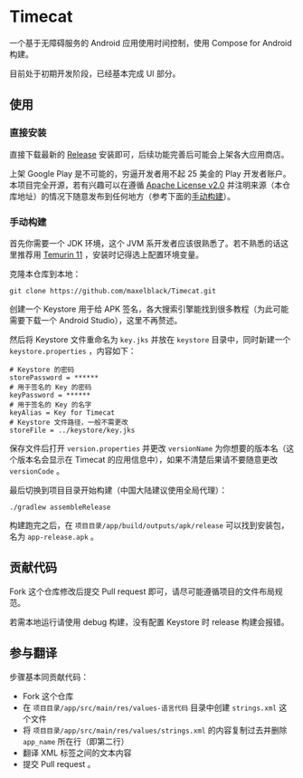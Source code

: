 # Timecat

一个基于无障碍服务的 Android 应用使用时间控制，使用 Compose for Android 构建。

目前处于初期开发阶段，已经基本完成 UI 部分。

## 使用

### 直接安装

直接下载最新的 [Release](https://github.com/maxelblack/Timecat/releases/latest) 安装即可，后续功能完善后可能会上架各大应用商店。

上架 Google Play 是不可能的，穷逼开发者用不起 25 美金的 Play 开发者账户。本项目完全开源，若有兴趣可以在遵循 [Apache License v2.0](https://github.com/maxelblack/Timecat/blob/main/LICENSE) 并注明来源（本仓库地址）的情况下随意发布到任何地方（参考下面的[手动构建](#手动构建)）。

### 手动构建

首先你需要一个 JDK 环境，这个 JVM 系开发者应该很熟悉了。若不熟悉的话这里推荐用 [Temurin 11](https://adoptium.net/temurin/releases?version=11) ，安装时记得选上配置环境变量。

克隆本仓库到本地：

```shell
git clone https://github.com/maxelblack/Timecat.git
```

创建一个 Keystore 用于给 APK 签名，各大搜索引擎能找到很多教程（为此可能需要下载一个 Android Studio），这里不再赘述。

然后将 Keystore 文件重命名为 `key.jks` 并放在 `keystore` 目录中，同时新建一个 `keystore.properties` ，内容如下：

```properties
# Keystore 的密码
storePassword = ******
# 用于签名的 Key 的密码
keyPassword = ******
# 用于签名的 Key 的名字
keyAlias = Key for Timecat
# Keystore 文件路径，一般不需更改
storeFile = ../keystore/key.jks
```

保存文件后打开 `version.properties` 并更改 `versionName` 为你想要的版本名（这个版本名会显示在 Timecat 的应用信息中），如果不清楚后果请不要随意更改 `versionCode` 。

最后切换到项目目录开始构建（中国大陆建议使用全局代理）：

```shell
./gradlew assembleRelease
```

构建跑完之后，在 `项目目录/app/build/outputs/apk/release` 可以找到安装包，名为 `app-release.apk` 。

## 贡献代码

Fork 这个仓库修改后提交 Pull request 即可，请尽可能遵循项目的文件布局规范。

若需本地运行请使用 debug 构建，没有配置 Keystore 时 release 构建会报错。

## 参与翻译

步骤基本同贡献代码：

- Fork 这个仓库
- 在 `项目目录/app/src/main/res/values-语言代码` 目录中创建 `strings.xml` 这个文件
- 将 `项目目录/app/src/main/res/values/strings.xml` 的内容复制过去并删除 `app_name` 所在行（即第二行）
- 翻译 XML 标签之间的文本内容
- 提交 Pull request 。